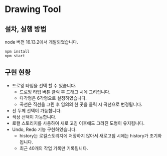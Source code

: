 # Drawing Tool

## 설차, 실행 방법

node 버전 16.13.2에서 개발되었습니다.

```
npm install
npm start
```

## 구현 현황

- 드로잉 타입을 선택 할 수 있습니다.
  - 드로잉 타입 버튼 클릭 후 드래그 시에 그려집니다.
  - 다각형은 6각형으로 설정하였습니다.
  - 곡선은 직선을 그린 후 임의의 한 곳을 클릭 시 곡선으로 변경됩니다.
- 선 두께 선택이 가능합니다.
- 색상 선택이 가능합니다.
- 로컬 스토리지를 사용하여 새로 고침 이후에도 그려진 도형이 유지됩니다.
- Undo, Redo 기능 구현하였습니다.
  - history는 로컬스토리지에 저장하지 않아서 새로고침 시에는 history가 초기화 됩니다.
  - 최근 40개의 작업 기록만 기록됩니다.
